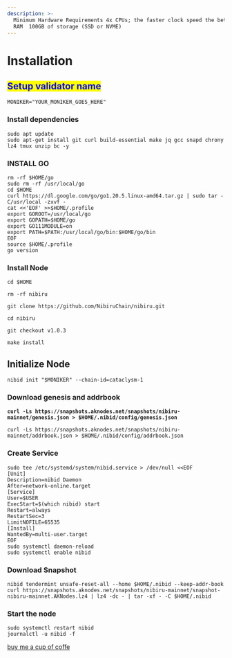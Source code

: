 ```yaml
---
description: >-
  Minimum Hardware Requirements 4x CPUs; the faster clock speed the better  8GB
  RAM  100GB of storage (SSD or NVME)
---
```


# Installation

## <mark style="color:blue;">Setup validator name</mark> <a href="#setup-validator-name" id="setup-validator-name"></a>

```
MONIKER="YOUR_MONIKER_GOES_HERE"
```

### Install dependencies <a href="#install-dependencies" id="install-dependencies"></a>

```
sudo apt update
sudo apt-get install git curl build-essential make jq gcc snapd chrony lz4 tmux unzip bc -y
```

### **INSTALL GO**

```
rm -rf $HOME/go
sudo rm -rf /usr/local/go
cd $HOME
curl https://dl.google.com/go/go1.20.5.linux-amd64.tar.gz | sudo tar -C/usr/local -zxvf -
cat <<'EOF' >>$HOME/.profile
export GOROOT=/usr/local/go
export GOPATH=$HOME/go
export GO111MODULE=on
export PATH=$PATH:/usr/local/go/bin:$HOME/go/bin
EOF
source $HOME/.profile
go version
```

### Install Node

```
cd $HOME

rm -rf nibiru

git clone https://github.com/NibiruChain/nibiru.git

cd nibiru

git checkout v1.0.3

make install
```

## **Initialize Node**

```
nibid init "$MONIKER" --chain-id=cataclysm-1
```

### Download genesis and addrbook

<pre><code><strong>curl -Ls https://snapshots.aknodes.net/snapshots/nibiru-mainnet/genesis.json > $HOME/.nibid/config/genesis.json
</strong></code></pre>

```
curl -Ls https://snapshots.aknodes.net/snapshots/nibiru-mainnet/addrbook.json > $HOME/.nibid/config/addrbook.json
```

### **Create Service**

```
sudo tee /etc/systemd/system/nibid.service > /dev/null <<EOF
[Unit]
Description=nibid Daemon
After=network-online.target
[Service]
User=$USER
ExecStart=$(which nibid) start
Restart=always
RestartSec=3
LimitNOFILE=65535
[Install]
WantedBy=multi-user.target
EOF
sudo systemctl daemon-reload
sudo systemctl enable nibid
```

### **Download Snapshot**

```
nibid tendermint unsafe-reset-all --home $HOME/.nibid --keep-addr-book 
curl https://snapshots.aknodes.net/snapshots/nibiru-mainnet/snapshot-nibiru-mainnet.AKNodes.lz4 | lz4 -dc - | tar -xf - -C $HOME/.nibid
```

### Start the node

```
sudo systemctl restart nibid
journalctl -u nibid -f
```

[buy me a cup of coffe](https://www.paypal.com/paypalme/AbdelAkridi?country.x=NL\&locale.x=en\_US)
